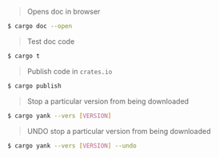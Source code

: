 > Opens doc in browser
```bash
$ cargo doc --open
```

> Test doc code
```bash
$ cargo t
```

> Publish code in `crates.io`
```bash
$ cargo publish
```

> Stop a particular version from being downloaded
```bash
$ cargo yank --vers [VERSION]
```

> UNDO stop a particular version from being downloaded
```bash
$ cargo yank --vers [VERSION] --undo
```